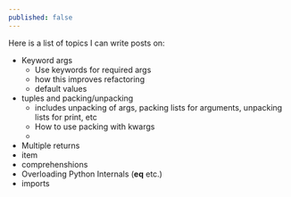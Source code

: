 ```yaml
---
published: false
---
```


Here is a list of topics I can write posts on:

- Keyword args
  - Use keywords for required args
  - how this improves refactoring
  - default values
- tuples and packing/unpacking
  - includes unpacking of args, packing lists for arguments, unpacking lists for print, etc
  - How to use packing with kwargs
  - 
- Multiple returns
- item
- comprehenshions
- Overloading Python Internals (__eq__ etc.)
- imports



